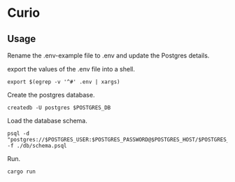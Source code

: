 # Curio

## Usage

Rename the .env-example file to .env and update the Postgres details.

export the values of the .env file into a shell.
```
export $(egrep -v '^#' .env | xargs)
```

Create the postgres database.

```
createdb -U postgres $POSTGRES_DB
```

Load the database schema.

```
psql -d "postgres://$POSTGRES_USER:$POSTGRES_PASSWORD@$POSTGRES_HOST/$POSTGRES_DB" -f ./db/schema.psql
```

Run.

```
cargo run
```
